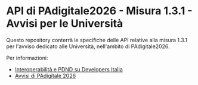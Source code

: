 # API di PAdigitale2026 - Misura 1.3.1 - Avvisi per le Università

Questo repository conterrà le specifiche delle API relative alla misura 1.3.1 per l'avviso dedicato alle Università, nell'ambito di PAdigitale2026.

Per informazioni:
* [Interoperabilità e PDND su Developers Italia](https://developers.italia.it/it/interoperabilita/)
* [Avvisi di PAdigitale 2026](https://areariservata.padigitale2026.gov.it/Pa_digitale2026_avvisi)
